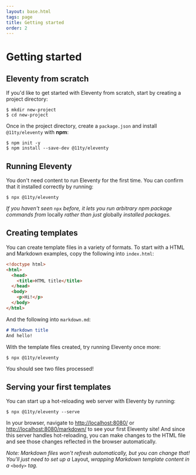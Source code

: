 ```yaml
---
layout: base.html
tags: page
title: Getting started
order: 2
---
```


# Getting started

## Eleventy from scratch

If you'd like to get started with Eleventy from scratch, start by
creating a project directory:

```shell-session
$ mkdir new-project
$ cd new-project
```

Once in the project directory, create a `package.json` and
install `@11ty/eleventy` with **npm**:

```shell-session
$ npm init -y
$ npm install --save-dev @11ty/eleventy
```

## Running Eleventy

You don't need content to run Eleventy for the first time. You
can confirm that it installed correctly by running:

```shell-session
$ npx @11ty/eleventy
```

*If you haven't seen* `npx`
*before, it lets you run arbitrary npm package commands from*
locally *rather than just* globally *installed packages.*

## Creating templates

You can create template files in a variety of formats. To start
with a HTML and Markdown examples, copy the following into
`index.html`:

```html
<!doctype html>
<html>
  <head>
    <title>HTML title</title>
  </head>
  <body>
    <p>Hi!</p>
  </body>
</html>
```

And the following into `markdown.md`:

```md
# Markdown title
And hello!
```

With the template files created, try running Eleventy once more:

```shell-session
$ npx @11ty/eleventy
```

You should see two files processed!

## Serving your first templates

You can start up a hot-reloading web server with Eleventy by running:

```shell-session
$ npx @11ty/eleventy --serve
```

In your browser, navigate to
<http://localhost:8080/> or
<http://localhost:8080/markdown/> to see your first Eleventy site!
And since this server handles hot-reloading, you can make changes to
the HTML file and see those changes reflected in the browser
automatically.

*Note: Markdown files won't refresh automatically, but you*
*can change that! You'll just need to set up a* Layout,
*wrapping Markdown template content in a* `<body>` *tag.*
